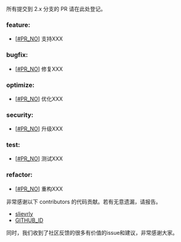 所有提交到 2.x 分支的 PR 请在此处登记。

<!-- 请根据PR的类型添加 `变更记录` 到以下对应位置(feature/bugfix/optimize/test) 下 -->

### feature:

- [[#PR_NO](https://github.com/seata/seata/pull/PR_NO)] 支持XXX

### bugfix:

- [[#PR_NO](https://github.com/apache/incubator-seata/pull/#PR_NO)] 修复XXX

### optimize:

- [[#PR_NO](https://github.com/apache/incubator-seata/pull/PR_NO)] 优化XXX

### security:

- [[#PR_NO](https://github.com/apache/incubator-seata/pull/PR_NO)] 升级XXX

### test:

- [[#PR_NO](https://github.com/apache/incubator-seata/pull/PR_NO)] 测试XXX

### refactor:

- [[#PR_NO](https://github.com/apache/incubator-seata/pull/PR_NO)] 重构XXX

非常感谢以下 contributors 的代码贡献。若有无意遗漏，请报告。

<!-- 请确保您的 GitHub ID 在以下列表中 -->

- [slievrly](https://github.com/slievrly)
- [GITHUB_ID](https://github.com/GITHUB_ID)

同时，我们收到了社区反馈的很多有价值的issue和建议，非常感谢大家。